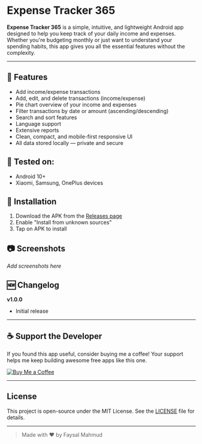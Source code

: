 # Expense Tracker 365

**Expense Tracker 365** is a simple, intuitive, and lightweight Android app designed to help you keep track of your daily income and expenses. Whether you're budgeting monthly or just want to understand your spending habits, this app gives you all the essential features without the complexity.

---

## 📱 Features
- Add income/expense transactions
- Add, edit, and delete transactions (income/expense)
- Pie chart overview of your income and expenses
- Filter transactions by date or amount (ascending/descending)
- Search and sort features
- Language support
- Extensive reports
- Clean, compact, and mobile-first responsive UI
- All data stored locally — private and secure

## 🧪 Tested on:
- Android 10+
- Xiaomi, Samsung, OnePlus devices

## 🚀 Installation
1. Download the APK from the [Releases page](https://github.com/faysalmahmud74/your-repo/releases)
2. Enable "Install from unknown sources"
3. Tap on APK to install

## 📷 Screenshots
_Add screenshots here_

## 🆕 Changelog
**v1.0.0**
- Initial release

---

## ☕ Support the Developer

If you found this app useful, consider buying me a coffee! Your support helps me keep building awesome free apps like this one.

[![Buy Me a Coffee](https://www.buymeacoffee.com/assets/img/custom_images/orange_img.png)](https://www.buymeacoffee.com/faysalmahmud)

---

## License

This project is open-source under the MIT License. See the [LICENSE](LICENSE) file for details.

---

> Made with ❤️ by Faysal Mahmud
